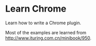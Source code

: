 # Learn Chrome

Learn how to write a Chrome plugin.

Most of the examples are learned from http://www.ituring.com.cn/minibook/950.
